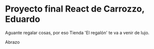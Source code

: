 # Proyecto final React de Carrozzo, Eduardo
Aguante regalar cosas, por eso Tienda 'El regalón' te va a venir de lujo.

Abrazo